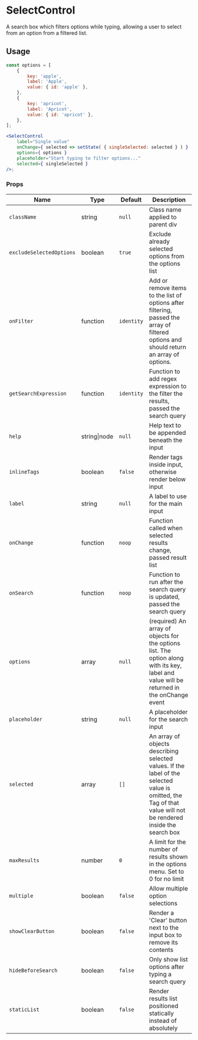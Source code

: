 # SelectControl

A search box which filters options while typing,
allowing a user to select from an option from a filtered list.

## Usage

```jsx
const options = [
	{
		key: 'apple',
		label: 'Apple',
		value: { id: 'apple' },
	},
	{
		key: 'apricot',
		label: 'Apricot',
		value: { id: 'apricot' },
	},
];

<SelectControl
	label="Single value"
	onChange={ selected => setState( { singleSelected: selected } ) }
	options={ options }
	placeholder="Start typing to filter options..."
	selected={ singleSelected }
/>;
```

### Props

| Name                     | Type         | Default    | Description                                                                                                                                                     |
| ------------------------ | ------------ | ---------- | --------------------------------------------------------------------------------------------------------------------------------------------------------------- |
| `className`              | string       | `null`     | Class name applied to parent div                                                                                                                                |
| `excludeSelectedOptions` | boolean      | `true`     | Exclude already selected options from the options list                                                                                                          |
| `onFilter`               | function     | `identity` | Add or remove items to the list of options after filtering, passed the array of filtered options and should return an array of options.                         |
| `getSearchExpression`    | function     | `identity` | Function to add regex expression to the filter the results, passed the search query                                                                             |
| `help`                   | string\|node | `null`     | Help text to be appended beneath the input                                                                                                                      |
| `inlineTags`             | boolean      | `false`    | Render tags inside input, otherwise render below input                                                                                                          |
| `label`                  | string       | `null`     | A label to use for the main input                                                                                                                               |
| `onChange`               | function     | `noop`     | Function called when selected results change, passed result list                                                                                                |
| `onSearch`               | function     | `noop`     | Function to run after the search query is updated, passed the search query                                                                                      |
| `options`                | array        | `null`     | (required) An array of objects for the options list. The option along with its key, label and value will be returned in the onChange event                      |
| `placeholder`            | string       | `null`     | A placeholder for the search input                                                                                                                              |
| `selected`               | array        | `[]`       | An array of objects describing selected values. If the label of the selected value is omitted, the Tag of that value will not be rendered inside the search box |
| `maxResults`             | number       | `0`        | A limit for the number of results shown in the options menu. Set to 0 for no limit                                                                              |
| `multiple`               | boolean      | `false`    | Allow multiple option selections                                                                                                                                |
| `showClearButton`        | boolean      | `false`    | Render a 'Clear' button next to the input box to remove its contents                                                                                            |
| `hideBeforeSearch`       | boolean      | `false`    | Only show list options after typing a search query                                                                                                              |
| `staticList`             | boolean      | `false`    | Render results list positioned statically instead of absolutely                                                                                                 |
